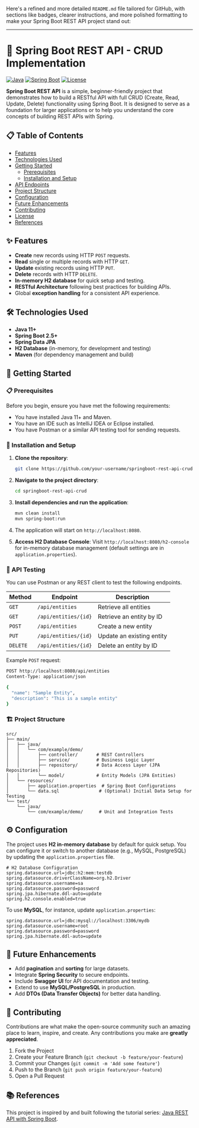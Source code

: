 Here's a refined and more detailed `README.md` file tailored for GitHub, with sections like badges, clearer instructions, and more polished formatting to make your Spring Boot REST API project stand out:

---

# 🚀 Spring Boot REST API - CRUD Implementation

[![Java](https://img.shields.io/badge/Java-11+-brightgreen.svg)](https://www.oracle.com/java/technologies/javase-jdk11-downloads.html)
[![Spring Boot](https://img.shields.io/badge/Spring%20Boot-2.5+-green.svg)](https://spring.io/projects/spring-boot)
[![License](https://img.shields.io/badge/License-MIT-blue.svg)](LICENSE)

**Spring Boot REST API** is a simple, beginner-friendly project that demonstrates how to build a RESTful API with full CRUD (Create, Read, Update, Delete) functionality using Spring Boot. It is designed to serve as a foundation for larger applications or to help you understand the core concepts of building REST APIs with Spring.

## 📋 Table of Contents

- [Features](#features)
- [Technologies Used](#technologies-used)
- [Getting Started](#getting-started)
  - [Prerequisites](#prerequisites)
  - [Installation and Setup](#installation-and-setup)
- [API Endpoints](#api-endpoints)
- [Project Structure](#project-structure)
- [Configuration](#configuration)
- [Future Enhancements](#future-enhancements)
- [Contributing](#contributing)
- [License](#license)
- [References](#references)

## ✨ Features

- **Create** new records using HTTP `POST` requests.
- **Read** single or multiple records with HTTP `GET`.
- **Update** existing records using HTTP `PUT`.
- **Delete** records with HTTP `DELETE`.
- **In-memory H2 database** for quick setup and testing.
- **RESTful Architecture** following best practices for building APIs.
- Global **exception handling** for a consistent API experience.
  
## 🛠️ Technologies Used

- **Java 11+**
- **Spring Boot 2.5+**
- **Spring Data JPA**
- **H2 Database** (in-memory, for development and testing)
- **Maven** (for dependency management and build)

## 🚀 Getting Started

### 📋 Prerequisites

Before you begin, ensure you have met the following requirements:

- You have installed Java 11+ and Maven.
- You have an IDE such as IntelliJ IDEA or Eclipse installed.
- You have Postman or a similar API testing tool for sending requests.

### 🔧 Installation and Setup

1. **Clone the repository**:
   ```bash
   git clone https://github.com/your-username/springboot-rest-api-crud.git
   ```

2. **Navigate to the project directory**:
   ```bash
   cd springboot-rest-api-crud
   ```

3. **Install dependencies and run the application**:
   ```bash
   mvn clean install
   mvn spring-boot:run
   ```

4. The application will start on `http://localhost:8080`.

5. **Access H2 Database Console**:
   Visit `http://localhost:8080/h2-console` for in-memory database management (default settings are in `application.properties`).

### 🧪 API Testing

You can use Postman or any REST client to test the following endpoints.

| Method | Endpoint               | Description                   |
|--------|------------------------|-------------------------------|
| `GET`  | `/api/entities`         | Retrieve all entities         |
| `GET`  | `/api/entities/{id}`    | Retrieve an entity by ID      |
| `POST` | `/api/entities`         | Create a new entity           |
| `PUT`  | `/api/entities/{id}`    | Update an existing entity     |
| `DELETE`| `/api/entities/{id}`    | Delete an entity by ID        |

Example `POST` request:
```bash
POST http://localhost:8080/api/entities
Content-Type: application/json

{
  "name": "Sample Entity",
  "description": "This is a sample entity"
}
```

### 🏗️ Project Structure

```
src/
├── main/
│   ├── java/
│   │   └── com/example/demo/
│   │       ├── controller/       # REST Controllers
│   │       ├── service/          # Business Logic Layer
│   │       ├── repository/       # Data Access Layer (JPA Repositories)
│   │       └── model/            # Entity Models (JPA Entities)
│   └── resources/
│       ├── application.properties  # Spring Boot Configurations
│       └── data.sql               # (Optional) Initial Data Setup for Testing
└── test/
    └── java/
        └── com/example/demo/      # Unit and Integration Tests
```

## ⚙️ Configuration

The project uses **H2 in-memory database** by default for quick setup. You can configure it or switch to another database (e.g., MySQL, PostgreSQL) by updating the `application.properties` file.

```properties
# H2 Database Configuration
spring.datasource.url=jdbc:h2:mem:testdb
spring.datasource.driverClassName=org.h2.Driver
spring.datasource.username=sa
spring.datasource.password=password
spring.jpa.hibernate.ddl-auto=update
spring.h2.console.enabled=true
```

To use **MySQL**, for instance, update `application.properties`:
```properties
spring.datasource.url=jdbc:mysql://localhost:3306/mydb
spring.datasource.username=root
spring.datasource.password=password
spring.jpa.hibernate.ddl-auto=update
```

## 🚀 Future Enhancements

- Add **pagination** and **sorting** for large datasets.
- Integrate **Spring Security** to secure endpoints.
- Include **Swagger UI** for API documentation and testing.
- Extend to use **MySQL/PostgreSQL** in production.
- Add **DTOs (Data Transfer Objects)** for better data handling.

## 🤝 Contributing

Contributions are what make the open-source community such an amazing place to learn, inspire, and create. Any contributions you make are **greatly appreciated**.

1. Fork the Project
2. Create your Feature Branch (`git checkout -b feature/your-feature`)
3. Commit your Changes (`git commit -m 'Add some feature'`)
4. Push to the Branch (`git push origin feature/your-feature`)
5. Open a Pull Request

## 📚 References

This project is inspired by and built following the tutorial series: [Java REST API with Spring Boot](https://www.youtube.com/watch?v=iBGkJln9BPo&list=PLcs1FElCmEu121gqGwlQt47d0SqNkzSTK).

